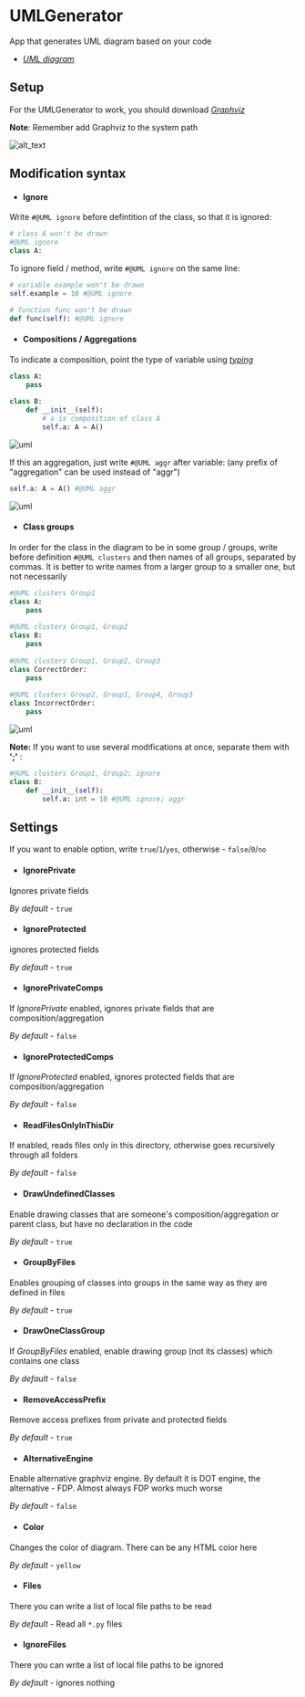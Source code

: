 # UMLGenerator

App that generates UML diagram based on your code

- [_UML diagram_](https://drive.google.com/file/d/13hQxgnLXyTex5LXOH4W1Y4LQ3_niyQiS/view?usp=sharing)

## Setup
For the UMLGenerator to work, you should download [_Graphviz_](https://graphviz.org/download/)

**Note**: Remember add Graphviz to the system path 

![alt_text](https://user-images.githubusercontent.com/95648801/171372898-1b155a42-98c4-4411-9bed-2a7afb66062f.png)


## Modification syntax
- #### Ignore
Write ```#@UML ignore``` before defintition of the class, so that it is ignored:
``` Python
# class A won't be drawn
#@UML ignore
class A: 
```
To ignore field / method, write ```#@UML ignore``` on the same line:
``` Python
# variable example won't be drawn
self.example = 10 #@UML ignore
```
``` Python
# function func won't be drawn
def func(self): #@UML ignore
```
- #### Compositions / Aggregations
To indicate a composition, point the type of variable using [_typing_](https://docs.python.org/3/library/typing.html#module-typing)
``` Python
class A:
    pass
    
class B:
    def __init__(self):
        # a is composition of class A
        self.a: A = A()
```
![uml](https://user-images.githubusercontent.com/95523848/171259245-763a0bcf-0e03-4fec-826f-5dea326775d7.png)

If this an aggregation, just write ```#@UML aggr``` after variable:
(any prefix of "aggregation" can be used instead of "aggr")
``` Python
self.a: A = A() #@UML aggr
```
![uml](https://user-images.githubusercontent.com/95523848/171259398-da39fe0a-72a7-46fd-b035-833e38a3270e.png)

- #### Class groups
In order for the class in the diagram to be in some group / groups, write before definition ```#@UML clusters``` and then names of all groups, separated by commas. It is better to write names from a larger group to a smaller one, but not necessarily
``` Python
#@UML clusters Group1
class A:
    pass
    
#@UML clusters Group1, Group2
class B:
    pass
    
#@UML clusters Group1, Group2, Group3
class CorrectOrder:
    pass
    
#@UML clusters Group2, Group1, Group4, Group3
class IncorrectOrder:
    pass
```
![uml](https://user-images.githubusercontent.com/95523848/171259608-90cb597e-7ff2-4f6b-8ea9-8989e571b24e.png)

**Note:** If you want to use several modifications at once, separate them with **';'** :
``` Python
#@UML clusters Group1, Group2; ignore
class B:
    def __init__(self):
        self.a: int = 10 #@UML ignore; aggr
```
## Settings
If you want to enable option, write ```true```/```1```/```yes```, otherwise - ```false```/```0```/```no```
- #### IgnorePrivate
Ignores private fields

_By default_ - ```true```
- #### IgnoreProtected
ignores protected fields

_By default_ - ```true```
- #### IgnorePrivateComps
If _IgnorePrivate_ enabled, ignores private fields that are composition/aggregation

_By default_ - ```false```
- #### IgnoreProtectedComps
If _IgnoreProtected_ enabled, ignores protected fields that are composition/aggregation

_By default_ - ```false```
- #### ReadFilesOnlyInThisDir
If enabled, reads files only in this directory, otherwise goes recursively through all folders

_By default_ - ```false```
- #### DrawUndefinedClasses
Enable drawing classes that are someone's composition/aggregation or parent class, but have no declaration in the code

_By default_ - ```true```
- #### GroupByFiles
Enables grouping of classes into groups in the same way as they are defined in files

_By default_ - ```true```
- #### DrawOneClassGroup
If _GroupByFiles_ enabled, enable drawing group (not its classes) which contains one class

_By default_ - ```false```
- #### RemoveAccessPrefix
Remove access prefixes from private and protected fields

_By default_ - ```true```
- #### AlternativeEngine
Enable alternative graphviz engine. By default it is DOT engine, the alternative - FDP. Almost always FDP works much worse

_By default_ - ```false```
- #### Color
Changes the color of diagram. There can be any HTML color here

_By default_ - ```yellow```
- #### Files
There you can write a list of local file paths to be read

_By default_ - Read all ```*.py``` files 
- #### IgnoreFiles
There you can write a list of local file paths to be ignored

_By default_ - ignores nothing 
